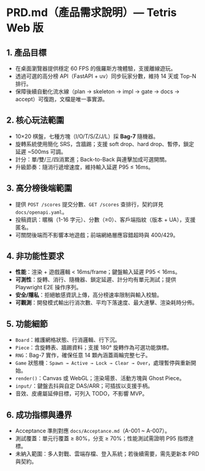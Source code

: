 # PRD.md（產品需求說明）— Tetris Web 版

## 1. 產品目標
- 在桌面瀏覽器提供穩定 60 FPS 的俄羅斯方塊體驗，支援離線遊玩。
- 透過可選的高分榜 API（FastAPI + uv）同步玩家分數，維持 14 天或 Top-N 排行。
- 保障後續自動化流水線（plan → skeleton → impl → gate → docs → accept）可復跑，文檔是唯一事實源。

## 2. 核心玩法範圍
- 10×20 棋盤，七種方塊（I/O/T/S/Z/J/L）採 **Bag-7** 隨機器。
- 旋轉系統使用簡化 SRS，含牆踢；支援 soft drop、hard drop、暫停，鎖定延遲 ~500ms 可調。
- 計分：單/雙/三/四消累進；Back-to-Back 與連擊加成可選開關。
- 升級節奏：隨消行遞增速度，維持輸入延遲 P95 ≤ 16ms。

## 3. 高分榜後端範圍
- 提供 `POST /scores` 提交分數、`GET /scores` 查排行，契約詳見 `docs/openapi.yaml`。
- 投稿資訊：暱稱（1-16 字元）、分數（≥0）、客戶端指紋（版本 + UA），支援匿名。
- 可關閉後端而不影響本地遊戲；前端網絡層應容錯超時與 400/429。

## 4. 非功能性要求
- **性能**：渲染 + 遊戲邏輯 < 16ms/frame；鍵盤輸入延遲 P95 < 16ms。
- **可測性**：旋轉、消行、隨機器、鎖定延遲、計分均有單元測試；提供 Playwright E2E 操作序列。
- **安全/隱私**：拒絕敏感資訊上傳，高分榜速率限制與輸入校驗。
- **可觀測**：開發模式輸出行消次數、平均下落速度、最大連擊、渲染耗時分佈。

## 5. 功能細節
- `Board`：維護網格狀態、行消邏輯、行下沉。
- `Piece`：含旋轉表、牆踢資料；支援 180° 旋轉作為可選功能旗標。
- `RNG`：Bag-7 實作，確保任意 14 顆內涵蓋兩輪完整七子。
- `Game` 狀態機：`Spawn → Active → Lock → Clear → Over`，處理暫停與重新開始。
- `render()`：Canvas 或 WebGL；渲染場景、活動方塊與 Ghost Piece。
- `input/`：鍵盤去抖與自定 DAS/ARR；可插拔以支援手柄。
- 音效、皮膚屬延伸目標，可列入 TODO，不影響 MVP。

## 6. 成功指標與邊界
- Acceptance 準則對應 `docs/Acceptance.md`（A-001 ~ A-007）。
- 測試覆蓋：單元行覆蓋 ≥ 80%，分支 ≥ 70%；性能測試需證明 P95 指標達標。
- 未納入範圍：多人對戰、雲端存檔、登入系統；若後續需要，需先更新本 PRD 與契約。
